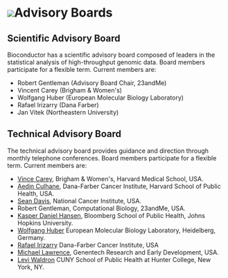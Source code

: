 # ![](/images/icons/magnifier.gif)Advisory Boards

## Scientific Advisory Board

Bioconductor has a scientific advisory board composed of leaders in the
statistical analysis of high-throughput genomic data. Board members
participate for a flexible term. Current members are:

* Robert Gentleman (Advisory Board Chair, 23andMe)
* Vincent Carey (Brigham &amp; Women's)
* Wolfgang Huber (European Molecular Biology Laboratory)
* Rafael Irizarry (Dana Farber)
* Jan Vitek (Northeastern University)

## Technical Advisory Board

The technical advisory board provides guidance and direction through
monthly telephone conferences. Board members participate for a
flexible term. Current members are:

* [Vince Carey](http://www.biostat.harvard.edu/~carey), Brigham &amp;
  Women's, Harvard Medical School, USA.
* [Aedin Culhane](https://connects.catalyst.harvard.edu/profiles/display/person/6746),
  Dana-Farber Cancer Institute, Harvard School of Public Health, USA.
* [Sean Davis](http://watson.nci.nih.gov/~sdavis), National
  Cancer Institute, USA.
* Robert Gentleman, Computational Biology, 23andMe, USA.
* [Kasper Daniel Hansen](http://www.biostat.jhsph.edu/~khansen/),
  Bloomberg School of Public Health, Johns Hopkins University.
* [Wolfgang Huber](http://www.embl.de/research/units/genome_biology/huber/)
  European Molecular Biology Laboratory, Heidelberg, Germany.
* [Rafael Irizarry](http://bcb.dfci.harvard.edu/index.php?option=com_content&view=article&id=166&Itemid=281)
  Dana-Farber Cancer Institute, USA
* [Michael Lawrence](mailto:lawrence.michael@gene.com), Genentech
  Research and Early Development, USA.
* [Levi Waldron](http://waldronlab.org/) CUNY School of Public Health
  at Hunter College, New York, NY.
